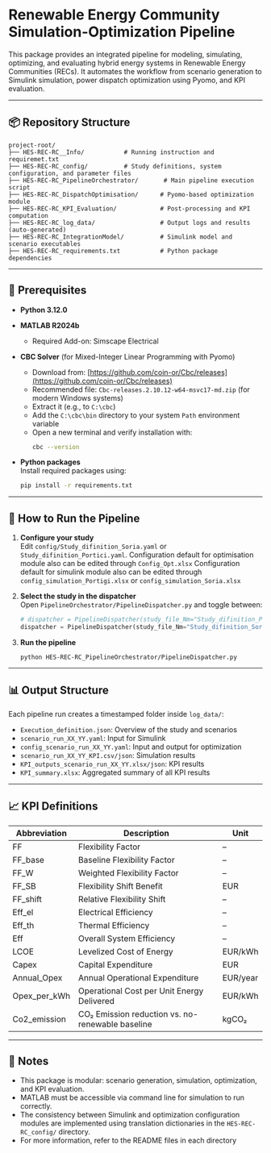 
# Renewable Energy Community Simulation-Optimization Pipeline

This package provides an integrated pipeline for modeling, simulating, optimizing, and evaluating hybrid energy systems in Renewable Energy Communities (RECs). It automates the workflow from scenario generation to Simulink simulation, power dispatch optimization using Pyomo, and KPI evaluation.

---

## 📦 Repository Structure

```
project-root/
├── HES-REC-RC__Info/           # Running instruction and requiremet.txt
├── HES-REC-RC_config/          # Study definitions, system configuration, and parameter files
├── HES-REC-RC_PipelineOrchestrator/       # Main pipeline execution script
├── HES-REC-RC_DispatchOptimisation/      # Pyomo-based optimization module
├── HES-REC-RC_KPI_Evaluation/            # Post-processing and KPI computation
├── HES-REC-RC_log_data/                  # Output logs and results (auto-generated)
├── HES-REC-RC_IntegrationModel/          # Simulink model and scenario executables
├── HES-REC-RC_requirements.txt           # Python package dependencies
```

---

## 🔧 Prerequisites

- **Python 3.12.0**
- **MATLAB R2024b**
  - Required Add-on: Simscape Electrical
- **CBC Solver** (for Mixed-Integer Linear Programming with Pyomo)  
  - Download from: [https://github.com/coin-or/Cbc/releases](https://github.com/coin-or/Cbc/releases)  
  - Recommended file: `Cbc-releases.2.10.12-w64-msvc17-md.zip` (for modern Windows systems)  
  - Extract it (e.g., to `C:\cbc`)  
  - Add the `C:\cbc\bin` directory to your system `Path` environment variable  
  - Open a new terminal and verify installation with:
    ```bash
    cbc --version
    ```

- **Python packages**  
  Install required packages using:
  ```bash
  pip install -r requirements.txt

---

## 🚀 How to Run the Pipeline

1. **Configure your study**  
   Edit `config/Study_difinition_Soria.yaml` or `Study_difinition_Portici.yaml`.
   Configuration default for optimisation module also can be edited through `Config_Opt.xlsx`
   Configuration default for simulink module also can be edited through `config_simulation_Portigi.xlsx` or `config_simulation_Soria.xlsx`

2. **Select the study in the dispatcher**  
   Open `PipelineOrchestrator/PipelineDispatcher.py` and toggle between:
   ```python
   # dispatcher = PipelineDispatcher(study_file_Nm="Study_difinition_Portici")
   dispatcher = PipelineDispatcher(study_file_Nm="Study_difinition_Soria")
   ```

3. **Run the pipeline**
   ```
   python HES-REC-RC_PipelineOrchestrator/PipelineDispatcher.py
   ```
---

## 📊 Output Structure

Each pipeline run creates a timestamped folder inside `log_data/`:

- `Execution_definition.json`: Overview of the study and scenarios
- `scenario_run_XX_YY.yaml`: Input for Simulink
- `config_scenario_run_XX_YY.yaml`: Input and output for optimization
- `scenario_run_XX_YY_KPI.csv/json`: Simulation results
- `KPI_outputs_scenario_run_XX_YY.xlsx/json`: KPI results
- `KPI_summary.xlsx`: Aggregated summary of all KPI results

---

## 📈 KPI Definitions

| Abbreviation   | Description                                                  | Unit       |
|----------------|--------------------------------------------------------------|------------|
| FF             | Flexibility Factor                                           | –          |
| FF_base        | Baseline Flexibility Factor                                  | –          |
| FF_W           | Weighted Flexibility Factor                                  | –          |
| FF_SB          | Flexibility Shift Benefit                                    | EUR        |
| FF_shift       | Relative Flexibility Shift                                   | –          |
| Eff_el         | Electrical Efficiency                                        | –          |
| Eff_th         | Thermal Efficiency                                           | –          |
| Eff            | Overall System Efficiency                                    | –          |
| LCOE           | Levelized Cost of Energy                                     | EUR/kWh    |
| Capex          | Capital Expenditure                                          | EUR        |
| Annual_Opex    | Annual Operational Expenditure                               | EUR/year   |
| Opex_per_kWh   | Operational Cost per Unit Energy Delivered                   | EUR/kWh    |
| Co2_emission   | CO₂ Emission reduction vs. no-renewable baseline             | kgCO₂      |

---

## 📎 Notes

- This package is modular: scenario generation, simulation, optimization, and KPI evaluation.
- MATLAB must be accessible via command line for simulation to run correctly.
- The consistency between Simulink and optimization configuration modules are implemented using translation dictionaries in the `HES-REC-RC_config/` directory.
- For more information, refer to the README files in each directory